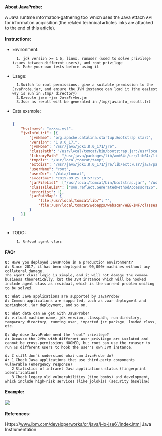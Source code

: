
#### About JavaProbe:

A Java runtime information-gathering tool which uses the Java Attach API for information acquisition (the related technical articles links are attached to the end of this article).


#### Instructions:

* Environment:    

        1. jdk version >= 1.6, linux, runuser (used to solve privilege issues between different users), and root privilege
        2. Make your own tests before using it


* Usage:

        1.Switch to root permissions, give a suitable permission to the JavaProbe.jar, and ensure the JVM instance can load it (the easiest way is run in /tmp/ directory)        
        2.Execute java -jar JavaProbe.jar
        3.Json as result will be generated in /tmp/javainfo_result.txt
    
* Data example:


    ```json
    
    {
        "hostname": "xxxxx.net",
        "jvmInfoList": [{
            "jvmName": "org.apache.catalina.startup.Bootstrap start",
            "version": "1.8.0_171",
            "jvmHome": "/usr/java/jdk1.8.0_171/jre",
            "classPath": "/usr/local/tomcat/bin/bootstrap.jar:/usr/local/tomcat/bin/tomcat-juli.jar",
            "libraryPath": "/usr/java/packages/lib/amd64:/usr/lib64:/lib64:/lib:/usr/lib",
            "tmpdir": "/usr/local/tomcat/temp",
            "extdirs": "/usr/java/jdk1.8.0_171/jre/lib/ext:/usr/java/packages/lib/ext",
            "userName": "root",
            "userDir": "/data/tomcat",
            "exceTime": "2019-09-25 10:57:25",
            "jarFileList": ["/usr/local/tomcat/bin/bootstrap.jar", "/usr/local/tomca/webapps/webscan/WEB-INF/lib/fastjson-1.2.58.jar", ".. ..."],
            "classFileList": ["sun.reflect.GeneratedMethodAccessor126", "....."],
            "errorList": [],
            "jarPathMap": {
                "file:/usr/local/tomcat/lib/": "",
                "file:/usr/local/tomcat/webapps/webscan/WEB-INF/classes/": ""
            }
        }]
    }
        
    ``` 

* TODO:

        1. Unload agent class

#### FAQ:

    Q: Have you deployed JavaProbe in a production environment? 
    A: Since 2017, it has been deployed on 90,000+ machines without any collateral damage.
    The agent class logic is simple, and it will not damage the common business theoretically, but the JVM instance which will be hooked include agent class as residual, which is the current problem waiting to be solved. 
    
    Q: What Java applications are supported by JavaProbe?
    A: Common applications are supported, such as .war deployment and springboot .jar deployment, and so on.
    
    Q: What data can we get with JavaProbe?  
    A: virtual machine name, jdk version, classpath, run directory, temporary directory, running user, imported jar package, loaded class, etc.
    
    Q: Why dose JavaProbe need the "root" privilege?
    A: Because the JVMs with different user privilege are isolated and cannot be cross-permissions HOOKED, but root can use the runuser to run as different users to hook the user's own JVM instance.
    
    Q: I still don't understand what can JavaProbe do?
    A: 1.Check Java applications that use third-party components vulnerable (emergency response)
       2.Statistics of intranet Java applications status (fingerprint identification)
       3.Check legacy old vulnerabilities (time bombs) and development, which include high-risk services (like jolokia) (security baseline)

#### Example:
![](https://i.bmp.ovh/imgs/2019/09/df7b2af94f8da804.png)

#### References:
Https://www.ibm.com/developerworks/cn/java/j-lo-jse61/index.html Java Instrumentation

